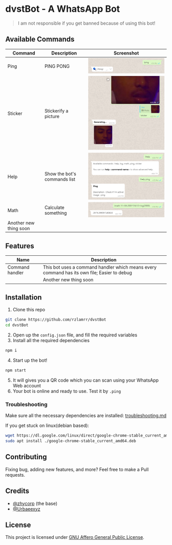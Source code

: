 # dvstBot - A WhatsApp Bot

> I am not responsible if you get banned because of using this bot!

## Available Commands
| Command | Description | Screenshot |
|------|-------------| --------------|
| Ping | PING PONG | ![Ping](https://raw.githubusercontent.com/rzlamrr/dvstBot/main/assets/images/ping.png) |
| Sticker | Stickerify a picture | ![Sticker](https://raw.githubusercontent.com/rzlamrr/dvstBot/main/assets/images/sticker.png) |
| Help | Show the bot's commands list | ![Help](https://raw.githubusercontent.com/rzlamrr/dvstBot/main/assets/images/help.png) |
| Math | Calculate something | ![Math](https://raw.githubusercontent.com/rzlamrr/dvstBot/main/assets/images/math.png) |
| Another new thing soon | | |

## Features
| Name | Description |
| ---- | ----------- |
| Command handler | This bot uses a command handler which means every command has its own file; Easier to debug |
| | Another new thing soon |

## Installation
1. Clone this repo
```sh
git clone https://github.com/rzlamrr/dvstBot
cd dvstBot
```
2. Open up the `config.json` file, and fill the required variables
3. Install all the required dependencies
```sh
npm i
```
4. Start up the bot!
```sh
npm start
```
5. It will gives you a QR code which you can scan using your WhatsApp Web account
6. Your bot is online and ready to use. Test it by `.ping`

### Troubleshooting
Make sure all the necessary dependencies are installed: [troubleshooting.md](https://github.com/puppeteer/puppeteer/blob/main/docs/troubleshooting.md)

If you get stuck on linux(debian based): 
```bash
wget https://dl.google.com/linux/direct/google-chrome-stable_current_amd64.deb
sudo apt install ./google-chrome-stable_current_amd64.deb
```

## Contributing
Fixing bug, adding new features, and more? Feel free to make a Pull requests.

## Credits
* [@zhycorp](https://github.com/zhycorp/whatsapp-bot) (the base)
* [@Urbaeexyz](https://github.com/Urbaeexyz/whatsapp-bot)

## License
This project is licensed under [GNU Affero General Public License](https://www.gnu.org/licenses/agpl-3.0.en.html).

